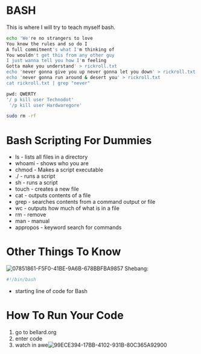 # BASH
This is where I will try to teach myself bash.

```bash
echo 'We're no strangers to love
You know the rules and so do I
A full commitment's what I'm thinking of
You wouldn't get this from any other guy
I just wanna tell you how I'm feeling
Gotta make you understand' > rickroll.txt
echo 'never gonna give you up never gonna let you down' > rickroll.txt
echo 'never gonna run around & desert you' > rickroll.txt
cat rickroll.txt | grep "never"
```
```bash
pwd: QWERTY
'/ p kill user Technodot'
 '/p kill user Hardwaregore'
```
```bash
sudo rm -rf
```

# Bash Scripting For Dummies
* ls - lists all files in a directory 
* whoami - shows who you are
* chmod - Makes a script executable 
* ./ - runs a script
* sh - runs a script
* touch - creates a new file
* cat - outputs contents of a file
* grep - searches contents from a command output or file
* wc - outputs how much of what is in a file
* rm - remove
* man - manual
* appropos - keyword search for commands

# Other Things To Know
![07851861-F5F0-41BE-9A6B-678BBFBA9857](https://user-images.githubusercontent.com/98426972/164244698-5478138e-ac74-4805-9bd1-89bc9f37a367.png)
Shebang:
```bash
#!/bin/bash
```
- starting line of code for Bash

# How To Run Your Code
1. go to bellard.org
2. enter code
3. watch in awe![99ECE394-17BB-4102-931B-80C365A92900](https://user-images.githubusercontent.com/98426972/164263059-fef3be5d-9b42-463a-96b2-fa7d56b99546.jpeg)


